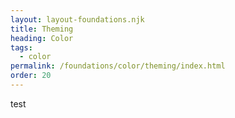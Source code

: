```yaml
---
layout: layout-foundations.njk
title: Theming
heading: Color
tags:
  - color
permalink: /foundations/color/theming/index.html
order: 20
---
```


test